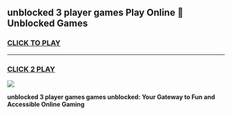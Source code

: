 
## unblocked 3 player games Play Online 👋 Unblocked Games
<h3>
<a href="https://premium.freeplayer.one?title=unblocked_3_player_games&ref=19F">CLICK TO PLAY</a></h3>
<hr>

<h3>
<a href="https://premium.freeplayer.one?title=unblocked_3_player_games&ref=19F">CLICK 2 PLAY</a>
  
</h3>

<a href="https://premium.freeplayer.one?title=unblocked_3_player_games&ref=19F"><img src="https://clearcache.store/games.png"></a>


**unblocked 3 player games games unblocked: Your Gateway to Fun and Accessible Online Gaming**
